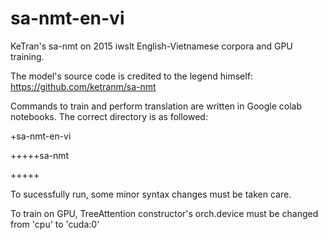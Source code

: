 # sa-nmt-en-vi
KeTran's sa-nmt on 2015 iwslt English-Vietnamese corpora and GPU training.

The model's source code is credited to the legend himself: https://github.com/ketranm/sa-nmt

Commands to train and perform translation are written in Google colab notebooks. The correct directory is as followed:

+sa-nmt-en-vi

+++++sa-nmt

+++++<Google colab files>




To sucessfully run, some minor syntax changes must be taken care.

To train on GPU, TreeAttention constructor's orch.device must be changed from 'cpu' to 'cuda:0'


